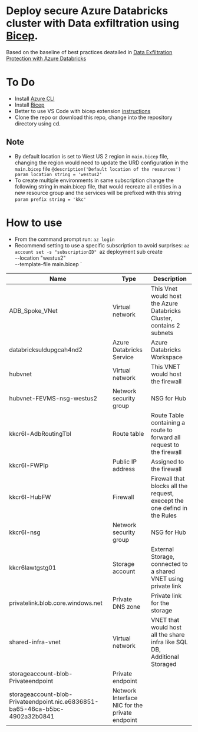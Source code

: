 # Deploy secure Azure Databricks cluster with Data exfiltration using [Bicep](https://docs.microsoft.com/en-us/azure/azure-resource-manager/bicep/overview).

Based on the baseline of best practices deatailed in  [Data Exfiltration Protection with Azure Databricks](https://databricks.com/blog/2020/03/27/data-exfiltration-protection-with-azure-databricks.html)

# To Do
- Install [Azure CLI](https://docs.microsoft.com/en-us/cli/azure/install-azure-cli-windows?tabs=azure-cli)
- Install [Bicep](https://docs.microsoft.com/en-us/azure/azure-resource-manager/bicep/install#azure-cli)
- Better to use VS Code with bicep extension [instructions](https://docs.microsoft.com/en-us/azure/azure-resource-manager/bicep/install#azure-cli)
- Clone the repo or download this repo, change into the repository directory using cd.

## Note

- By default location is set to West US 2 region in `main.bicep` file, changing the region would need to update the URD configuration in the `main.bicep` file
`@description('Default location of the resources')
param location string = 'westus2'`
- To create multiple environments in same subscription change the following string in main.bicep file, that would recreate all entities in a new resource group and the services will be prefixed with this string
`param prefix string = 'kkc'`

# How to use

- From the command prompt run: 
`az login`
- Recommend setting to use a specific subscription to avoid surprises:
`az account set -s "subscriptionID"
`az deployment sub create \
    --location "westus2" \
    --template-file main.bicep `
    
    
| Name |Type |Description|
|--|--|--|
|ADB_Spoke_VNet|	Virtual network	|This Vnet would host the Azure Databricks Cluster, contains 2 subnets |
|databricksuldupgcah4nd2|	Azure Databricks Service|	Azure Databricks Workspace|
|hubvnet|	Virtual network|	This VNET would host the firewall|
|hubvnet-FEVMS-nsg-westus2	|Network security group|	NSG for Hub|
|kkcr6l-AdbRoutingTbl	|Route table	|Route Table containing a route to forward all request to the firewall|
|kkcr6l-FWPIp|	Public IP address|	Assigned to the firewall|
|kkcr6l-HubFW|	Firewall|	Firewall that blocks all the request, execept the one defind in the Rules|
|kkcr6l-nsg|	Network security group|	NSG for Hub|
|kkcr6lawtgstg01|	Storage account	|External Storage, connected to a shared VNET using private link|
|privatelink.blob.core.windows.net	|Private DNS zone|	Private link for the storage|
|shared-infra-vnet	|Virtual network|	VNET that would host all the share infra like SQL DB, Additional Storaged|
|storageaccount-blob-Privateendpoint|	Private endpoint	|
|storageaccount-blob-Privateendpoint.nic.e6836851-ba65-46ca-b5bc-4902a32b0841	|Network Interface	NIC for the private endpoint|

